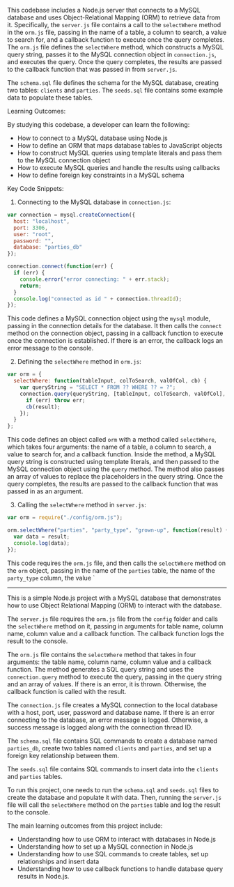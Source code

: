 This codebase includes a Node.js server that connects to a MySQL database and uses Object-Relational Mapping (ORM) to retrieve data from it. Specifically, the `server.js` file contains a call to the `selectWhere` method in the `orm.js` file, passing in the name of a table, a column to search, a value to search for, and a callback function to execute once the query completes. The `orm.js` file defines the `selectWhere` method, which constructs a MySQL query string, passes it to the MySQL connection object in `connection.js`, and executes the query. Once the query completes, the results are passed to the callback function that was passed in from `server.js`.

The `schema.sql` file defines the schema for the MySQL database, creating two tables: `clients` and `parties`. The `seeds.sql` file contains some example data to populate these tables.

Learning Outcomes:

By studying this codebase, a developer can learn the following:

-   How to connect to a MySQL database using Node.js
-   How to define an ORM that maps database tables to JavaScript objects
-   How to construct MySQL queries using template literals and pass them to the MySQL connection object
-   How to execute MySQL queries and handle the results using callbacks
-   How to define foreign key constraints in a MySQL schema

Key Code Snippets:

1.  Connecting to the MySQL database in `connection.js`:
```javascript
var connection = mysql.createConnection({
  host: "localhost",
  port: 3306,
  user: "root",
  password: "",
  database: "parties_db"
});

connection.connect(function(err) {
  if (err) {
    console.error("error connecting: " + err.stack);
    return;
  }
  console.log("connected as id " + connection.threadId);
});

```

This code defines a MySQL connection object using the `mysql` module, passing in the connection details for the database. It then calls the `connect` method on the connection object, passing in a callback function to execute once the connection is established. If there is an error, the callback logs an error message to the console.

2.  Defining the `selectWhere` method in `orm.js`:

```javascript
var orm = {
  selectWhere: function(tableInput, colToSearch, valOfCol, cb) {
    var queryString = "SELECT * FROM ?? WHERE ?? = ?";
    connection.query(queryString, [tableInput, colToSearch, valOfCol], function(err, result) {
      if (err) throw err;
      cb(result);
    });
  }
};

```

This code defines an object called `orm` with a method called `selectWhere`, which takes four arguments: the name of a table, a column to search, a value to search for, and a callback function. Inside the method, a MySQL query string is constructed using template literals, and then passed to the MySQL connection object using the `query` method. The method also passes an array of values to replace the placeholders in the query string. Once the query completes, the results are passed to the callback function that was passed in as an argument.

3.  Calling the `selectWhere` method in `server.js`:

```javascript
var orm = require("./config/orm.js");

orm.selectWhere("parties", "party_type", "grown-up", function(result) {
  var data = result;
  console.log(data);
});

```

This code requires the `orm.js` file, and then calls the `selectWhere` method on the `orm` object, passing in the name of the `parties` table, the name of the `party_type` column, the value `
***
This is a simple Node.js project with a MySQL database that demonstrates how to use Object Relational Mapping (ORM) to interact with the database.

The `server.js` file requires the `orm.js` file from the `config` folder and calls the `selectWhere` method on it, passing in arguments for table name, column name, column value and a callback function. The callback function logs the result to the console.

The `orm.js` file contains the `selectWhere` method that takes in four arguments: the table name, column name, column value and a callback function. The method generates a SQL query string and uses the `connection.query` method to execute the query, passing in the query string and an array of values. If there is an error, it is thrown. Otherwise, the callback function is called with the result.

The `connection.js` file creates a MySQL connection to the local database with a host, port, user, password and database name. If there is an error connecting to the database, an error message is logged. Otherwise, a success message is logged along with the connection thread ID.

The `schema.sql` file contains SQL commands to create a database named `parties_db`, create two tables named `clients` and `parties`, and set up a foreign key relationship between them.

The `seeds.sql` file contains SQL commands to insert data into the `clients` and `parties` tables.

To run this project, one needs to run the `schema.sql` and `seeds.sql` files to create the database and populate it with data. Then, running the `server.js` file will call the `selectWhere` method on the `parties` table and log the result to the console.

The main learning outcomes from this project include:

-   Understanding how to use ORM to interact with databases in Node.js
-   Understanding how to set up a MySQL connection in Node.js
-   Understanding how to use SQL commands to create tables, set up relationships and insert data
-   Understanding how to use callback functions to handle database query results in Node.js.